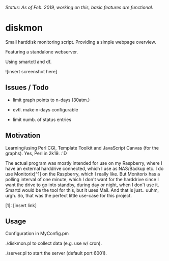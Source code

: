 _Status: As of Feb. 2019, working on this, basic features are functional._

# diskmon

Small harddisk monitoring script. Providing a simple webpage overview.

Featuring a standalone webserver.

Using smartctl and df.

![insert screenshot here]

## Issues / Todo

- limit graph points to n-days (30atm.)

- evtl. make n-days configurable

- limit numb. of status entries

## Motivation

Learning/using Perl CGI, Template Toolkit and JavaScript Canvas (for the graphs).
Yes, Perl in 2k19. :'D

The actual program was mostly intended for use on my Raspberry, where I have
an external harddrive connected, which I use as NAS/Backup etc.
I do use Monitorix[^1] on the Raspberry, which I really like. But Monitorix has a
polling interval of one minute, which I don't want for the harddrive since I
want the drive to go into standby, during day or night, when I don't use it.
Smartd would be the tool for this, but it uses Mail. And that is just.. uuhm,
urgh. So, that was the perfect little use-case for this project.

[1]: [insert link]

## Usage

Configuration in MyConfig.pm

./diskmon.pl to collect data (e.g. use w/ cron).

./server.pl to start the server (default port 6001).
